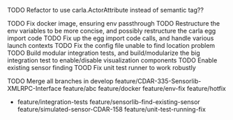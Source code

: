 TODO Refactor to use carla.ActorAttribute instead of semantic tag??

TODO Fix docker image, ensuring env passthrough
TODO Restructure the env variables to be more concise, and possibly restructure the carla egg import code
TODO Fix up the egg import code calls, and handle various launch contexts
TODO Fix the config file unable to find location problem
TODO Build modular integration tests, and build/modularize the big integration test to enable/disable visualization components
TODO Enable existing sensor finding
TOOD Fix unit test runner to work robustly


TODO Merge all branches in
develop
feature/CDAR-335-Sensorlib-XMLRPC-Interface
feature/abc
feature/docker
feature/env-fix
feature/hotfix
* feature/integration-tests
feature/sensorlib-find-existing-sensor
feature/simulated-sensor-CDAR-158
feature/unit-test-running-fix

